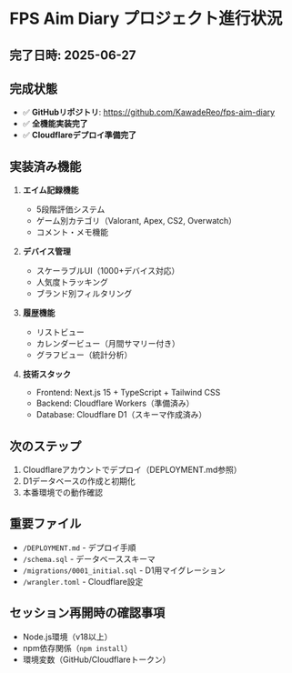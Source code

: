# FPS Aim Diary プロジェクト進行状況

## 完了日時: 2025-06-27

## 完成状態
- ✅ **GitHubリポジトリ**: https://github.com/KawadeReo/fps-aim-diary
- ✅ **全機能実装完了**
- ✅ **Cloudflareデプロイ準備完了**

## 実装済み機能
1. **エイム記録機能**
   - 5段階評価システム
   - ゲーム別カテゴリ（Valorant, Apex, CS2, Overwatch）
   - コメント・メモ機能

2. **デバイス管理**
   - スケーラブルUI（1000+デバイス対応）
   - 人気度トラッキング
   - ブランド別フィルタリング

3. **履歴機能**
   - リストビュー
   - カレンダービュー（月間サマリー付き）
   - グラフビュー（統計分析）

4. **技術スタック**
   - Frontend: Next.js 15 + TypeScript + Tailwind CSS
   - Backend: Cloudflare Workers（準備済み）
   - Database: Cloudflare D1（スキーマ作成済み）

## 次のステップ
1. Cloudflareアカウントでデプロイ（DEPLOYMENT.md参照）
2. D1データベースの作成と初期化
3. 本番環境での動作確認

## 重要ファイル
- `/DEPLOYMENT.md` - デプロイ手順
- `/schema.sql` - データベーススキーマ
- `/migrations/0001_initial.sql` - D1用マイグレーション
- `/wrangler.toml` - Cloudflare設定

## セッション再開時の確認事項
- Node.js環境（v18以上）
- npm依存関係（`npm install`）
- 環境変数（GitHub/Cloudflareトークン）